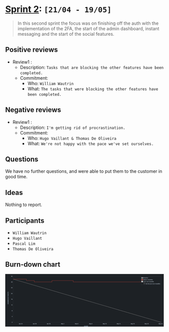 # [Sprint 2](https://project-william.atlassian.net/jira/software/c/projects/ITM/boards/4/reports/sprint-retrospective?sprint=7): `[21/04 - 19/05]`

> In this second sprint the focus was on finishing off the auth with the implementation of the 2FA, the start of the
> admin dashboard, instant messaging and the start of the social features.

## Positive reviews

- Review1 :
  - Description: `Tasks that are blocking the other features have been completed.`
  - Commitment:
    - Who: `William Wautrin`
    - What: `The tasks that were blocking the other features have been completed.`

## Negative reviews

- Review1 :
  - Description: `I'm getting rid of procrastination.`
  - Commitment:
    - Who: `Hugo Vaillant & Thomas De Oliveira`
    - What: `We're not happy with the pace we've set ourselves.`

## Questions

We have no further questions, and were able to put them to the customer in good time.

## Ideas

Nothing to report.

## Participants

- `William Wautrin`
- `Hugo Vaillant`
- `Pascal Lim`
- `Thomas De Oliveira`

## Burn-down chart

![burndown.png](burndown.png)
